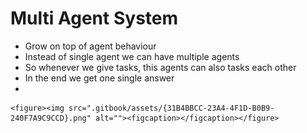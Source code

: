 # Multi Agent System

* Grow on top of agent behaviour
* Instead of single agent we can have multiple agents
* So whenever we give tasks, this agents can also tasks each other
* In the end we get one single answer
*

    <figure><img src=".gitbook/assets/{31B4BBCC-23A4-4F1D-B0B9-240F7A9C9CCD}.png" alt=""><figcaption></figcaption></figure>

